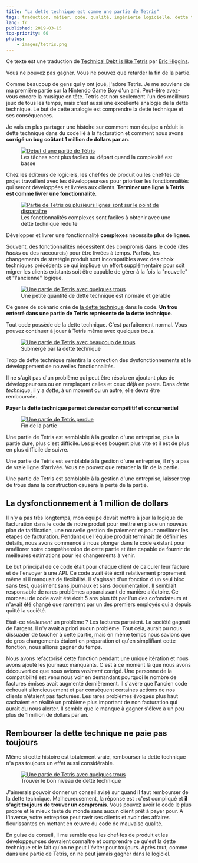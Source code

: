 ```yaml
---
title: "La dette technique est comme une partie de Tetris"
tags: traduction, métier, code, qualité, ingénierie logicielle, dette technique
lang: fr
published: 2019-03-15
top-priority: 60
photos:
    - images/tetris.png
---
```


<p class="note">
Ce texte est une traduction de <a href="https://medium.com/@erichiggins/technical-debt-is-like-tetris-168f64d8b700">Technical Debt is like Tetris</a> par
<a href="https://twitter.com/rlyerichiggins">Eric Higgins</a>.
</p>

Vous ne pouvez pas gagner. Vous ne pouvez que retarder la fin de la partie.

Comme beaucoup de gens qui y ont joué, j'adore Tetris. Je me souviens de ma
première partie sur la Nintendo Game Boy d'un ami. Peut-être avez-vous encore la
musique en tête. Tetris est non seulement l'un des meilleurs jeux de tous les
temps, mais c'est aussi une excellente analogie de la dette technique. Le but de
cette analogie est comprendre la dette technique et ses conséquences.

Je vais en plus partager une histoire sur comment mon équipe a réduit la dette
technique dans du code lié à la facturation et comment nous avons **corrigé un
bug coûtant 1 million de dollars par an**.

<figure class="object-center bordered">
    <a href="/images/tetris-beginning.png"><img loading="lazy" src="/images/660x/tetris-beginning.png" alt="Début d'une partie de Tétris"></a>
    <figcaption>
    Les tâches sont plus faciles au départ quand la complexité est basse
    </figcaption>
</figure>

Chez les éditeurs de logiciels, les chef·fes de produit ou les chef·fes de projet
travaillent avec les développeur·ses pour prioriser les fonctionnalités qui
seront développées et livrées aux clients. **Terminer une ligne à Tetris est
comme livrer une fonctionnalité**.

<figure class="object-center bordered">
    <a href="/images/tetris-complex.png"><img loading="lazy" src="/images/660x/tetris-complex.png" alt="Partie de Tetris où plusieurs lignes sont sur le point de disparaître"></a>
    <figcaption>
    Les fonctionnalités complexes sont faciles à obtenir avec une dette
    technique réduite
    </figcaption>
</figure>

Développer et livrer une fonctionnalité **complexes** nécessite **plus de
lignes**.

Souvent, des fonctionnalités nécessitent des compromis dans le code (des *hacks*
ou des raccourcis) pour être livrées à temps. Parfois, les changements de
stratégie produit sont incompatibles avec des choix techniques précédents ce qui
implique un effort supplémentaire pour soit migrer les clients existants soit
être capable de gérer à la fois la "nouvelle" et "l'ancienne" logique.

<figure class="object-center bordered">
    <a href="/images/tetris-small-technical-debt.png"><img loading="lazy" src="/images/660x/tetris-small-technical-debt.png" alt="Une partie de Tetris avec quelques trous"></a>
    <figcaption>
    Une petite quantité de dette technique est normale et gérable
    </figcaption>
</figure>

Ce genre de scénario crée de [la dette
technique](https://fr.wikipedia.org/wiki/Dette_technique) dans le code. **Un
trou enterré dans une partie de Tetris représente de la dette technique**.

Tout code possède de la dette technique. C'est parfaitement normal. Vous pouvez
continuer à jouer à Tetris même avec quelques trous.

<figure class="object-center bordered">
    <a href="/images/tetris-burried-technical-debt.png"><img loading="lazy" src="/images/660x/tetris-burried-technical-debt.png" alt="Une partie de Tetris avec beaucoup de trous"></a>
    <figcaption>
    Submergé par la dette technique
    </figcaption>
</figure>

Trop de dette technique ralentira la correction des dysfonctionnements et le développement de nouvelles fonctionnalités.

Il ne s'agit pas d'un problème qui peut être résolu en ajoutant plus de
développeur·ses ou en remplaçant celles et ceux déjà en poste. Dans _dette
technique_, il y a _dette_, à un moment ou un autre, elle devra être remboursée.

**Payer la dette technique permet de rester compétitif et concurrentiel**

<figure class="object-center bordered">
    <a href="/images/tetris-game-over.png"><img loading="lazy" src="/images/660x/tetris-game-over.png" alt="Une partie de Tetris perdue"></a>
    <figcaption>
    Fin de la partie
    </figcaption>
</figure>

Une partie de Tetris est semblable à la gestion d'une entreprise, plus la partie
dure, plus c'est difficile. Les pièces bougent plus vite et il est de plus en
plus difficile de suivre.

Une partie de Tetris est semblable à la gestion d'une entreprise, il n'y a pas de
vraie ligne d'arrivée. Vous ne pouvez que retarder la fin de la partie.

Une partie de Tetris est semblable à la gestion d'une entreprise, laisser trop de
trous dans la construction causera la perte de la partie.

## La dysfonctionnement à 1 million de dollars

Il n'y a pas très longtemps, mon équipe devait mettre à jour la logique de
facturation dans le code de notre produit pour mettre en place un nouveau plan de
tarification, une nouvelle gestion de paiement et pour améliorer les étapes de
facturation. Pendant que l'équipe produit terminait de définir les détails, nous
avons commencé à nous plonger dans le code existant pour améliorer notre
compréhension de cette partie et être capable de fournir de meilleures
estimations pour les changements à venir.

Le but principal de ce code était pour chaque client de calculer leur facture et
de l'envoyer à une API. Ce code avait été écrit relativement proprement même si
il manquait de flexibilité. Il s'agissait d'un fonction d'un seul bloc sans test,
quasiment sans journaux et sans documentation. Il semblait responsable de rares
problèmes apparaissant de manière aléatoire.  Ce morceau de code avait été écrit
5 ans plus tôt par l'un des cofondateurs et n'avait été changé que rarement par un
des premiers employés qui a depuis quitté la société.

Était-ce _réellement_ un problème&nbsp;? Les factures partaient. La société
gagnait de l'argent. Il n'y avait a priori aucun problème. Tout cela, aurait pu
nous dissuader de toucher à cette partie, mais en même temps nous savions que de
gros changements étaient en préparation et qu'en simplifiant cette fonction,
nous allions gagner du temps.

Nous avons refactorisé cette fonction pendant une unique itération et nous avons
ajouté les journaux manquants. C'est à ce moment là que nous avons découvert ce
que nous avions _vraiment_ corrigé. Une personne de la compatibilité est venu
nous voir en demandant pourquoi le nombre de factures émises avait augmenté
dernièrement. Il s'avère que l'ancien code échouait silencieusement et par
conséquent certaines actions de nos clients n'étaient pas facturées. Les rares
problèmes évoqués plus haut cachaient en réalité un problème plus important de
non facturation qui aurait du nous alerter. Il semble que le manque à gagner
s'élève à un peu plus de 1 million de dollars par an.

## Rembourser la dette technique ne paie pas toujours

Même si cette histoire est totalement vraie, rembourser la dette technique n'a
pas toujours un effet aussi considérable.

<figure class="object-center bordered">
    <a href="/images/tetris-balanced-technical-debt.png"><img loading="lazy" src="/images/660x/tetris-balanced-technical-debt.png" alt="Une partie de Tetris avec quelques trous"></a>
    <figcaption>
    Trouver le bon niveau de dette technique
    </figcaption>
</figure>

J'aimerais pouvoir donner un conseil avisé sur quand il faut rembourser de la
dette technique. Malheureusement, la réponse est&nbsp;: c'est compliqué et **il
s'agit toujours de trouver un compromis**. Vous pouvez avoir le code le plus
propre et le mieux testé du monde sans aucun client prêt à payer pour. À
l'inverse, votre entreprise peut ravir ses clients et avoir des affaires
fleurissantes en mettant en œuvre du code de mauvaise qualité.

En guise de conseil, il me semble que les chef·fes de produit et les développeur·ses
devraient connaître et comprendre ce qu'est la dette technique et le fait qu'on
ne peut l'éviter pour toujours. Après tout, comme dans une partie de Tetris, on
ne peut jamais gagner dans le logiciel.
